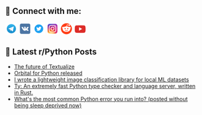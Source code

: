 ## 🔎 Connect with me:
[<img src="https://github.com/bullbesh/bullbesh/blob/main/images/Telegram.png" width="32" height="32" />](https://t.me/bullbesh)
[<img src="https://github.com/bullbesh/bullbesh/blob/main/images/VK.png" width="32" height="32" />](https://vk.com/bullbesh)
[<img src="https://github.com/bullbesh/bullbesh/blob/main/images/Twitter.png" width="32" height="32" />](https://twitter.com/bullbesh1)
[<img src="https://github.com/bullbesh/bullbesh/blob/main/images/Instagram.png" width="32" height="32" />](https://www.instagram.com/bullbesh)
[<img src="https://github.com/bullbesh/bullbesh/blob/main/images/Reddit.png" width="32" height="32" />](https://www.reddit.com/user/bullbesh)
[<img src="https://github.com/bullbesh/bullbesh/blob/main/images/YouTube.png" width="32" height="32" />](https://www.youtube.com/channel/UCtfjRs6uzgq5mfm8S06WTcg)

## 📕 Latest r/Python Posts
<!-- BLOG-POST-LIST:START -->
- [The future of Textualize](https://www.reddit.com/r/Python/comments/1kh0xh1/the_future_of_textualize/)
- [Orbital for Python released](https://www.reddit.com/r/Python/comments/1kh0lbr/orbital_for_python_released/)
- [I wrote a lightweight image classification library for local ML datasets](https://www.reddit.com/r/Python/comments/1kh0l0w/i_wrote_a_lightweight_image_classification/)
- [Ty: An extremely fast Python type checker and language server, written in Rust.](https://www.reddit.com/r/Python/comments/1kgzxs0/ty_an_extremely_fast_python_type_checker_and/)
- [What&#39;s the most common Python error you run into? &lpar;posted without being sleep deprived now&rpar;](https://www.reddit.com/r/Python/comments/1kgzdc7/whats_the_most_common_python_error_you_run_into/)
<!-- BLOG-POST-LIST:END -->
